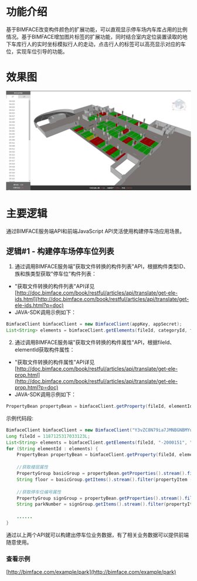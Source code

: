 # 功能介绍

基于BIMFACE改变构件颜色的扩展功能，可以直观显示停车场内车库占用的比例情况。基于BIMFACE增加图片标签的扩展功能，同时结合室内定位装置读取的地下车库行人的实时坐标模拟行人的走动，点击行人的标签可以高亮显示对应的车位，实现车位引导的功能。

# 效果图
![view](resources/img/view.jpg)

# 主要逻辑

通过BIMFACE服务端API和前端JavaScript API灵活使用构建停车场应用场景。

## 逻辑#1 - 构建停车场停车位列表

1. 通过调用BIMFACE服务端"获取文件转换的构件列表"API，根据构件类型ID、族和族类型获取"停车位"构件列表：
* "获取文件转换的构件列表"API详见[http://doc.bimface.com/book/restful/articles/api/translate/get-ele-ids.html](http://doc.bimface.com/book/restful/articles/api/translate/get-ele-ids.html?p=doc)
* JAVA-SDK调用示例如下：
```java
BimfaceClient bimfaceClient = new BimfaceClient(appKey, appSecret);
List<String> elements = bimfaceClient.getElements(fileId, categoryId, family, familyType);
```
2. 通过调用BIMFACE服务端"获取文件转换的构件属性"API，根据fileId、elementId获取构件属性：
* "获取文件转换的构件属性"API详见[http://doc.bimface.com/book/restful/articles/api/translate/get-ele-prop.html](http://doc.bimface.com/book/restful/articles/api/translate/get-ele-prop.html?p=doc)
* JAVA-SDK调用示例如下：
```java
PropertyBean propertyBean = bimfaceClient.getProperty(fileId, elementId);
```
示例代码段:
```java
BimfaceClient bimfaceClient = new BimfaceClient("Y3vZC8N79ia7JMNBGNBMYuRnJkf12345", "1TrD4kG3h4X2rc3bHa69abxk6sK12345");
Long fileId = 1187125317033123L;
List<String> elements = bimfaceClient.getElements(fileId, "-2000151", "车-停车位-基于面", "车-停车位-基于面");
for (String elementId : elements) {
    PropertyBean propertyBean = bimfaceClient.getProperty(fileId, elementId);
	
	//获取楼层属性
	PropertyGroup basicGroup = propertyBean.getProperties().stream().filter(propertyGroup -> propertyGroup.getGroup().equals("基本属性")).findFirst().get();
    String floor = basicGroup.getItems().stream().filter(propertyItem -> propertyItem.getKey().equals("floor")).findFirst().get().getValue().toString();

	//获取停车位编号属性
    PropertyGroup signGroup = propertyBean.getProperties().stream().filter(propertyGroup -> propertyGroup.getGroup().equals("标识数据")).findFirst().get();
    String parkNumber = signGroup.getItems().stream().filter(propertyItem -> propertyItem.getKey().equals("编号")).findFirst().get().getValue().toString();
	
	......
}
```
通过以上两个API就可以构建出停车位业务数据，有了相关业务数据可以提供前端随意使用。

### 查看示例

[http://bimface.com/example/park](http://bimface.com/example/park)